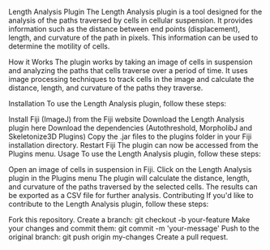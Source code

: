 Length Analysis Plugin
The Length Analysis plugin is a tool designed for the analysis of the paths traversed by cells in cellular suspension. It provides information such as the distance between end points (displacement), length, and curvature of the path in pixels. This information can be used to determine the motility of cells.

How it Works
The plugin works by taking an image of cells in suspension and analyzing the paths that cells traverse over a period of time. It uses image processing techniques to track cells in the image and calculate the distance, length, and curvature of the paths they traverse.

Installation
To use the Length Analysis plugin, follow these steps:

Install Fiji (ImageJ) from the Fiji website
Download the Length Analysis plugin here
Download the dependencies (Autothreshold, MorpholibJ and Skeletonize3D Plugins)
Copy the .jar files to the plugins folder in your Fiji installation directory.
Restart Fiji
The plugin can now be accessed from the Plugins menu.
Usage
To use the Length Analysis plugin, follow these steps:

Open an image of cells in suspension in Fiji.
Click on the Length Analysis plugin in the Plugins menu
The plugin will calculate the distance, length, and curvature of the paths traversed by the selected cells.
The results can be exported as a CSV file for further analysis.
Contributing
If you'd like to contribute to the Length Analysis plugin, follow these steps:

Fork this repository.
Create a branch: git checkout -b your-feature
Make your changes and commit them: git commit -m 'your-message'
Push to the original branch: git push origin my-changes
Create a pull request.
